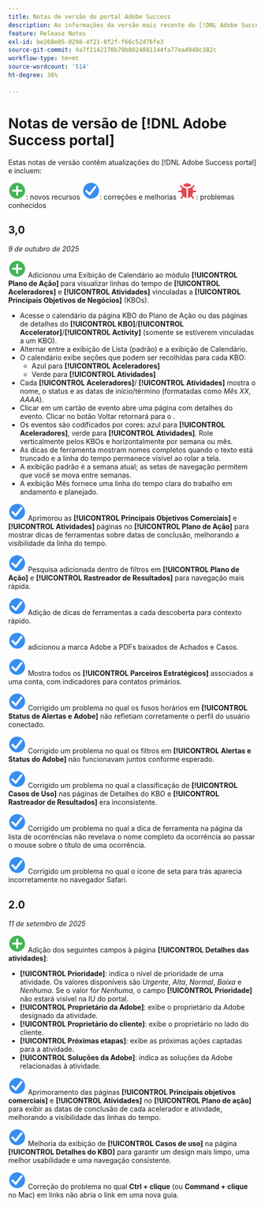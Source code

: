 ```yaml
---
title: Notas de versão do portal Adobe Success
description: As informações da versão mais recente do [!DNL Adobe Success portal].
feature: Release Notes
exl-id: be268e05-8298-4f21-8f2f-f66c52d76fe3
source-git-commit: 4a7f2142170b79b8024881144fa77ea4940c382c
workflow-type: tm+mt
source-wordcount: '514'
ht-degree: 36%

---
```


# Notas de versão de [!DNL Adobe Success portal]

Estas notas de versão contêm atualizações do [!DNL Adobe Success portal] e incluem:

![Novidade](../adobe-success-portal/assets/new.svg): novos recursos
![Correção](../adobe-success-portal/assets/fix.svg): correções e melhorias
![Bug](../adobe-success-portal/assets/bug.svg): problemas conhecidos

## 3,0

_9 de outubro de 2025_

![Novo](../adobe-success-portal/assets/new.svg) Adicionou uma Exibição de Calendário ao módulo **[!UICONTROL Plano de Ação]** para visualizar linhas do tempo de **[!UICONTROL Aceleradores]** e **[!UICONTROL Atividades]** vinculadas a **[!UICONTROL Principais Objetivos de Negócios]** (KBOs).
* Acesse o calendário da página KBO do Plano de Ação ou das páginas de detalhes do **[!UICONTROL KBO]**/**[!UICONTROL Accelerator]**/**[!UICONTROL Activity]** (somente se estiverem vinculadas a um KBO).
* Alternar entre a exibição de Lista (padrão) e a exibição de Calendário.
* O calendário exibe seções que podem ser recolhidas para cada KBO:
   * Azul para **[!UICONTROL Aceleradores]**
   * Verde para **[!UICONTROL Atividades]**
* Cada **[!UICONTROL Aceleradores]**/ **[!UICONTROL Atividades]** mostra o nome, o status e as datas de início/término (formatadas como *Mês XX*, *AAAA*).
* Clicar em um cartão de evento abre uma página com detalhes do evento. Clicar no botão Voltar retornará para o .
* Os eventos são codificados por cores: azul para **[!UICONTROL Aceleradores]**, verde para **[!UICONTROL Atividades]**. Role verticalmente pelos KBOs e horizontalmente por semana ou mês.
* As dicas de ferramenta mostram nomes completos quando o texto está truncado e a linha do tempo permanece visível ao rolar a tela.
* A exibição padrão é a semana atual; as setas de navegação permitem que você se mova entre semanas.
* A exibição Mês fornece uma linha do tempo clara do trabalho em andamento e planejado.

![Correção](../adobe-success-portal/assets/fix.svg) Aprimorou as **[!UICONTROL Principais Objetivos Comerciais]** e **[!UICONTROL Atividades]** páginas no **[!UICONTROL Plano de Ação]** para mostrar dicas de ferramentas sobre datas de conclusão, melhorando a visibilidade da linha do tempo.

![Correção](../adobe-success-portal/assets/fix.svg) Pesquisa adicionada dentro de filtros em **[!UICONTROL Plano de Ação]** e **[!UICONTROL Rastreador de Resultados]** para navegação mais rápida.


![Correção](../adobe-success-portal/assets/fix.svg) Adição de dicas de ferramentas a cada descoberta para contexto rápido.

![Correção](../adobe-success-portal/assets/fix.svg) adicionou a marca Adobe a PDFs baixados de Achados e Casos.

![Correção](../adobe-success-portal/assets/fix.svg) Mostra todos os **[!UICONTROL Parceiros Estratégicos]** associados a uma conta, com indicadores para contatos primários.

![Correção](../adobe-success-portal/assets/fix.svg) Corrigido um problema no qual os fusos horários em **[!UICONTROL Status de Alertas e Adobe]** não refletiam corretamente o perfil do usuário conectado.

![Correção](../adobe-success-portal/assets/fix.svg) Corrigido um problema no qual os filtros em **[!UICONTROL Alertas e Status do Adobe]** não funcionavam juntos conforme esperado.

![Correção](../adobe-success-portal/assets/fix.svg) Corrigido um problema no qual a classificação de **[!UICONTROL Casos de Uso]** nas páginas de Detalhes do KBO e **[!UICONTROL Rastreador de Resultados]** era inconsistente.

![Correção](../adobe-success-portal/assets/fix.svg) Corrigido um problema no qual a dica de ferramenta na página da lista de ocorrências não revelava o nome completo da ocorrência ao passar o mouse sobre o título de uma ocorrência.

![Correção](../adobe-success-portal/assets/fix.svg) Corrigido um problema no qual o ícone de seta para trás aparecia incorretamente no navegador Safari.

## 2.0

_11 de setembro de 2025_

![Novidade](../adobe-success-portal/assets/new.svg) Adição dos seguintes campos à página **[!UICONTROL Detalhes das atividades]**:

* **[!UICONTROL Prioridade]**: indica o nível de prioridade de uma atividade. Os valores disponíveis são *Urgente*, *Alta*, *Normal*, *Baixa* e *Nenhuma*. Se o valor for *Nenhuma*, o campo **[!UICONTROL Prioridade]** não estará visível na IU do portal.
* **[!UICONTROL Proprietário da Adobe]**: exibe o proprietário da Adobe designado da atividade.
* **[!UICONTROL Proprietário do cliente]**: exibe o proprietário no lado do cliente.
* **[!UICONTROL Próximas etapas]**: exibe as próximas ações captadas para a atividade.
* **[!UICONTROL Soluções da Adobe]**: indica as soluções da Adobe relacionadas à atividade.

![Correção](../adobe-success-portal/assets/fix.svg) Aprimoramento das páginas **[!UICONTROL Principais objetivos comerciais]** e **[!UICONTROL Atividades]** no **[!UICONTROL Plano de ação]** para exibir as datas de conclusão de cada acelerador e atividade, melhorando a visibilidade das linhas do tempo.

![Correção](../adobe-success-portal/assets/fix.svg) Melhoria da exibição de **[!UICONTROL Casos de uso]** na página **[!UICONTROL Detalhes do KBO]** para garantir um design mais limpo, uma melhor usabilidade e uma navegação consistente.

![Correção](../adobe-success-portal/assets/fix.svg) Correção do problema no qual **Ctrl + clique** (ou **Command + clique** no Mac) em links não abria o link em uma nova guia.
